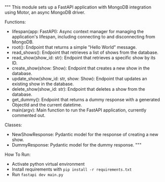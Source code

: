 """
This module sets up a FastAPI application with MongoDB integration using Motor, an async MongoDB driver.

Functions:

- lifespan(app: FastAPI): Async context manager for managing the application's lifespan, including connecting to and disconnecting from MongoDB.
- root(): Endpoint that returns a simple "Hello World" message.
- read_shows(): Endpoint that retrieves a list of shows from the database.
- read_show(show_id: str): Endpoint that retrieves a specific show by its ID.
- create_show(show: Show): Endpoint that creates a new show in the database.
- update_show(show_id: str, show: Show): Endpoint that updates an existing show in the database.
- delete_show(show_id: str): Endpoint that deletes a show from the database.
- get_dummy(): Endpoint that returns a dummy response with a generated ObjectId and the current datetime.
- main(argv): Main function to run the FastAPI application, currently commented out.

Classes:

- NewShowResponse: Pydantic model for the response of creating a new show.
- DummyResponse: Pydantic model for the dummy response.
  """

How To Run:

- Activate python virtual environment
- Install requirements with `pip install -r requirements.txt`
- Run `fastapi dev main.py`
